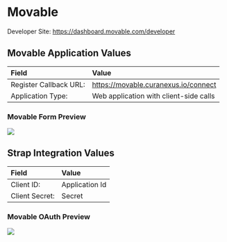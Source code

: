 # Movable

Developer Site: https://dashboard.movable.com/developer

## Movable Application Values

| **Field** | **Value** |
| :--- | :--- |
| Register Callback URL: | https://movable.curanexus.io/connect |
| Application Type: | Web application with client-side calls |


### Movable Form Preview
![](https://storage.googleapis.com/strap-docs/movable.png)


## Strap Integration Values
| **Field** | **Value** |
| :--- | :--- |
| Client ID: | Application Id |
| Client Secret: | Secret |
 
### Movable OAuth Preview
![](https://storage.googleapis.com/strap-docs/movable-oauth.png)